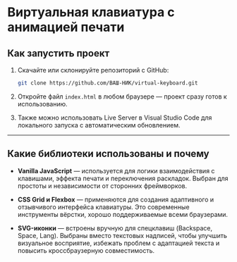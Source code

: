 # Виртуальная клавиатура с анимацией печати

## Как запустить проект

1. Скачайте или склонируйте репозиторий с GitHub:
   ```bash
   git clone https://github.com/ВАШ-НИК/virtual-keyboard.git
   ```

2. Откройте файл `index.html` в любом браузере — проект сразу готов к использованию.

3. Также можно использовать Live Server в Visual Studio Code для локального запуска с автоматическим обновлением.

---

## Какие библиотеки использованы и почему

- **Vanilla JavaScript** — используется для логики взаимодействия с клавишами, эффекта печати и переключения раскладок. Выбран для простоты и независимости от сторонних фреймворков.

- **CSS Grid и Flexbox** — применяются для создания адаптивного и отзывчивого интерфейса клавиатуры. Это современные инструменты вёрстки, хорошо поддерживаемые всеми браузерами.

- **SVG-иконки** — встроены вручную для спецклавиш (Backspace, Space, Lang). Выбраны вместо текстовых надписей, чтобы улучшить визуальное восприятие, избежать проблем с адаптацией текста и повысить кроссбраузерную совместимость.
